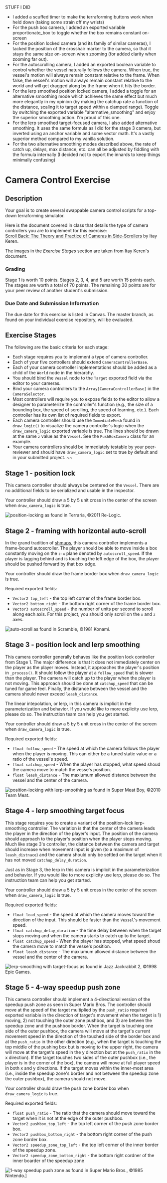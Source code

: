 STUFF I DID

- I added a scuffed timer to make the terraforming buttons work when held down (taking some strain off my wrists)
- For the push box camera, I added an exported variable proportionate_box to toggle whether the box remains constant on-screen
- For the position locked camera (and its family of similar cameras), I tacked the position of the crosshair marker to the camera, so that it stays the same size on-screen when zooming (for added clarity when zooming far out).
- For the autoscrolling camera, I added an exported boolean variable to control whether the vessel naturally follows the camera. When true, the vessel's motion will always remain constant relative to the frame. When false, the vessel's motion will always remain constant relative to the world and will get dragged along by the frame when it hits the border.
- For the lerp smoothed position locked camera, I added a toggle for an alternative smoothing mode which achieves the same effect but much more elegantly in my opinion (by making the catchup rate a function of the distance, scaling it to target speed within a clamped range). Toggle by switching the exported variable "alternative_smoothing" and enjoy the superior smoothing action. I'm proud of this one.
- For the lerp smoothed target-focused camera, I also added alternative smoothing. It uses the same formula as I did for the stage 3 camera, but inverted using an anchor variable and some vector math. It's a vastly superior method compared to my vanilla solution.
- For the two alternative smoothing modes described above, the rate of catch up, delays, max distance, etc. can all be adjusted by fiddling with the formula internally (I decided not to export the innards to keep things minimally confusing)


# Camera Control Exercise

## Description

Your goal is to create several swappable camera control scripts for a top-down terraforming simulator.

Here is the document covered in class that details the type of camera controllers you are to implement for this exercise:  
[Scroll Back: The Theory and Practice of Cameras in Side-Scrollers](https://docs.google.com/document/d/1iNSQIyNpVGHeak6isbP6AHdHD50gs8MNXF1GCf08efg/pub) by Itay Keren.  

The images in the *Exercise Stages* section are taken from Itay Keren's document.

### Grading

Stage 1 is worth 10 points. Stages 2, 3, 4, and 5 are worth 15 points each. The stages are worth a total of 70 points. The remaining 30 points are for your peer review of another student's submission.

### Due Date and Submission Information

The due date for this exercise is listed in Canvas. The master branch, as found on your individual exercise repository, will be evaluated.

## Exercise Stages 

The following are the basic criteria for each stage:
* Each stage requires you to implement a type of camera controller. 
* Each of your five controllers should extend `CameraControllerBase`. 
* Each of your camera controller implementations should be added as a child of the `World` node in the hierarchy.
* You should bind the `Vessel` node to the `Target` exported field via the editor to your cameras.
* Bind your camera controllers to the `Array[CameraControllerBase]` in the `CameraSelector`.
* Most controllers will require you to expose fields to the editor to allow a designer to parameterize the controller's function (e.g., the size of a bounding box, the speed of scrolling, the speed of learning, etc.). Each controller has its own list of required fields to export.
* Each camera controller should use the `ImmediateMesh` found in `draw_logic()` to visualize the camera controller's logic when the `draw_camera_logic` exported variable is true. The lines should be drawn at the same `z` value as the `Vessel`. See the `PushBoxCamera` class for an example.
* Your camera controllers should be immediately testable by your peer-reviewer and should have `draw_camera_logic` set to true by default and in your submitted project.
~~
## Stage 1 - position lock

This camera controller should always be centered on the `Vessel`. There are no additional fields to be serialized and usable in the inspector.

Your controller should draw a 5 by 5 unit cross in the center of the screen when `draw_camera_logic` is true. 

![position-locking](https://lh6.googleusercontent.com/Bh_vzER7pXFZgRMsi158LA_q3Dg9LnykuR1cW3f8K8hgSI-BlNKLfocuGAhHRxbrcaeadtay_MgS55CO4eD0jyDIy0QB9SvAPHFnWQlDMKfN9QQJkL4RxAKc28_ymrCz) as found in Terraria, ©2011 Re-Logic.

## Stage 2 - framing with horizontal auto-scroll

In the grand tradition of [shmups](http://www.shmups.com/), this camera controller implements a frame-bound autoscroller. The player should be able to move inside a box constantly moving on the `z-x` plane denoted by `autoscroll_speed`. If the player is lagging behind and is touching the left edge of the box, the player should be pushed forward by that box edge.

Your controller should draw the frame border box when `draw_camera_logic` is true. 

Required exported fields:
* `Vector2 top_teft` - the top left corner of the frame border box.
* `Vector2 bottom_right` - the bottom right corner of the frame border box.
* `Vector3 autoscroll_speed` - the number of units per second to scroll along each axis. For this project, you should only scroll on the `x` and `z` axes.

![auto-scroll](https://lh3.googleusercontent.com/ob8Z5bAdjxI6C9hgzL1-EcIPNeUCxCGHuOK7TaQoGtkq0iczuaSw3usLF9oYhqJfrRWQTmsRFTNqoYNoX9KjHTsuOC_auBY68C24FQEN-a3a11bM25xQdfAZ8Ls7RuxS) as found in Scramble, ©1981 Konami.

## Stage 3 - position lock and lerp smoothing

This camera controller generally behaves like the position lock controller from Stage 1. The major difference is that it does not immediately center on the player as the player moves. Instead, it approaches the player's position in `_process()`. It should follow the player at a `follow_speed` that is slower than the player. The camera will catch up to the player when the player is not moving. This approach should be done at `catchup_speed` that can be tuned for game feel. Finally, the distance between the vessel and the camera should never exceed `leash_distance`.

The linear intepolation, or lerp, in this camera is implicit in the parameterization and behavior. If you would like to more explicity use lerp, please do so. The instruction team can help you get started.

Your controller should draw a 5 by 5 unit cross in the center of the screen when `draw_camera_logic` is true.

Required exported fields:
* `float follow_speed` - The speed at which the camera follows the player when the player is moving. This can either be a tuned static value or a ratio of the vessel's speed. 
* `float catchup_speed` - When the player has stopped, what speed shoud the camera move to match the vesse's position.
* `float leash_distance` - The maxiumum allowed distance between the vessel and the center of the camera.

![position-locking with lerp-smoothing](https://lh3.googleusercontent.com/Lo1c9W3Yo0VQzf6mxAssaqXS7RoELziUwPbowklnCsI4BiqR46vYeejQPhjgZla3AR6INwVy6tCoXog4_Yc85DmlPcOapN_DjoRz6CRgD3nvTaGWkPm3cmaNpKj2tWiO) as found in Super Meat Boy, ©2010 Team Meat.

## Stage 4 - lerp smoothing target focus

This stage requires you to create a variant of the position-lock lerp-smoothing controller. The variation is that the center of the camera leads the player in the direction of the player's input. The position of the camera should approach to the player's position when the player stops moving. Much like stage 3's controller, the distance between the camera and target should increase when movement input is given (to a maximum of `leash_distnace`) and the camera should only be settled on the target when it has not moved `catchup_delay_duration`.

Just as in Stage 3, the lerp in this camera is implicit in the parameterization and behavior. If you would like to more explicity use lerp, please do so. The instruction team can help you get started.

Your controller should draw a 5 by 5 unit cross in the center of the screen when `draw_camera_logic` is true.

Required exported fields:
* `float lead_speed` - the speed at which the camera moves toward the direction of the input. This should be faster than the `Vessel`'s movement speed.
* `float catchup_delay_duration` - the time delay between when the target stops moving and when the camera starts to catch up to the target.
* `float catchup_speed` - When the player has stopped, what speed shoud the camera move to match the vesse's position.
* `float leash_distance` - The maxiumum allowed distance between the vessel and the center of the camera.

![lerp-smoothing with target-focus](https://lh3.googleusercontent.com/-zeUJrdvmQnbB8stwBJ-P9spyZVEJIHtxDATQPkniX1hc35Y6oCLXQaqfcCmKn_Sd1cXSHN2MF2BWn1SLmoAvQbg6rCC6h_HQtqEkplanN3iaXjNgDdixCf5SSdw-YTm) as found in Jazz Jackrabbit 2, ©1998 Epic Games.

## Stage 5 - 4-way speedup push zone

This camera controller should implement a 4-directional version of the speedup push zone as seen in Super Mario Bros. The controller should move at the speed of the target multiplied by the `push_ratio` required exported variable in the direction of target's movement when the target is 1) moving, 2) not touching the outer zone pushbox, and 3) are betwen the speedup zone and the pushbox border. When the target is touching one side of the outer pushbox, the camera will move at the target's current movement speed in the direction of the touched side of the border box and at the `push_ratio` in the other direction (e.g., when the target is touching the top middle of the pushing box but is moving to the upper right, the camera will move at the target's speed in the y direction but at the `push_ratio` in the x direction). If the target touches two sides of the outer pushbox (i.e., the player is in the corner of the box), the camera will move at full player speed in both x and y directions. If the target moves within the inner-most area (i.e., inside the speedup zone's border and not between the speedup zone the outer pushbox), the camera should not move.

Your controller should draw the push zone border box when `draw_camera_logic` is true. 

Required exported fields:
* `float push_ratio` - The ratio that the camera should move toward the target when it is not at the edge of the outer pushbox.
* `Vector2 pushbox_top_left` - the top left corner of the push zone border box.
* `Vector2 pushbox_bottom_right` - the bottom right corner of the push zone border box.
* `Vector2 speedup_zone_top_left` - the top left corner of the inner border of the speedup zone.
* `Vector2 speedup_zone_bottom_right` - the bottom right cordner of the inner boarder of the speedup zone


![1-way speedup push zone](https://lh6.googleusercontent.com/uuYbEkabfImuD-zi06EV57-pWfdrM7fcFsZxFXZVIfr5dFijpk_AXeRkR9K55wiqYl6IH7bMc15SEr8YzQFmHiBdvk6WntvSmkTvdDupe1y57R33AkxEXiDYif4AOUEY) as found in Super Mario Bros., ©1985 Nintendo.]
